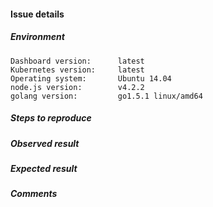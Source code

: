 #### Issue details

##### Environment
<!-- Please describe how do you run Kubernetes and Dashboard. 
     Versions of node.js, golang etc. are needed only from developers. To get them use console:
     $ node --version
     $ go version
 -->

```
Dashboard version:      latest
Kubernetes version:     latest
Operating system:       Ubuntu 14.04
node.js version:        v4.2.2
golang version:         go1.5.1 linux/amd64
```

##### Steps to reproduce
<!-- Please describe all steps needed to reproduce the issue. It's good place to use numbered list. -->

##### Observed result
<!-- Please describe observed result as precisely as it's possible. -->

##### Expected result
<!-- Please describe expected result as precisely as it's possible. -->

##### Comments
<!-- If you have any comments or more details, please put them here. -->
